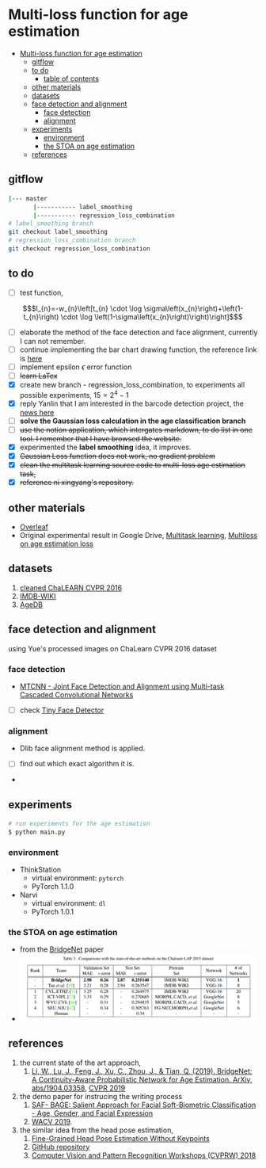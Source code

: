 # Multi-loss function for age estimation

<!-- TOC -->

- [Multi-loss function for age estimation](#multi-loss-function-for-age-estimation)
  - [gitflow](#gitflow)
  - [to do](#to-do)
      - [table of contents](#table-of-contents)
  - [other materials](#other-materials)
  - [datasets](#datasets)
  - [face detection and alignment](#face-detection-and-alignment)
    - [face detection](#face-detection)
    - [alignment](#alignment)
  - [experiments](#experiments)
    - [environment](#environment)
    - [the STOA on age estimation](#the-stoa-on-age-estimation)
  - [references](#references)

<!-- /TOC -->


## gitflow

```sh
|--- master
       |----------- label_smoothing
       |----------- regression_loss_combination 
# label_smoothing branch
git checkout label_smoothing
# regression_loss_combination branch
git checkout regression_loss_combination
```



## to do
- [ ] test function, 
```math
$l_{n}=-w_{n}\left[t_{n} \cdot \log \sigma\left(x_{n}\right)+\left(1-t_{n}\right) \cdot \log \left(1-\sigma\left(x_{n}\right)\right)\right]$
```
- [ ] elaborate the method of the face detection and face alignment, currently I can not remember.
- [ ] continue implementing the bar chart drawing function, the reference link is [here](https://pythonspot.com/matplotlib-bar-chart/)
- [ ] implement epsilon $\epsilon$ error function
- [ ] ~~learn LaTex~~
- [x] create new branch - regression_loss_combination, to experiments all possible experiments, $15 = 2^{4}-1$
- [x] reply Yanlin that I am interested in the barcode detection project, the [news here](https://businesstampere.com/scandit-opens-rd-office-in-tampere-to-strengthen-leadership-in-mobile-computer-vision-and-augmented-reality/)
- [ ] **solve the Gaussian loss calculation in the age classification branch**
- [ ] ~~use the notion application, which intergates markdown, to do list in one tool. I remember that I have browsed the website.~~
- [x] experimented the **label smoothing** idea, it improves.
- [x] ~~Gaussian Loss function does not work, no gradient problem~~
- [x] ~~clean the multitask learning source code to multi-loss age estimation task,~~  
- [x] ~~reference ni xingyang's repository.~~

<!-- 
#### table of contents
- [Multi-loss function for age estimation](#multi-loss-function-for-age-estimation)
  - [gitflow](#gitflow)
  - [to do](#to-do)
      - [table of contents](#table-of-contents)
  - [other materials](#other-materials)
  - [datasets](#datasets)
  - [face detection and alignment](#face-detection-and-alignment)
    - [face detection](#face-detection)
    - [alignment](#alignment)
  - [experiments](#experiments)
    - [environment](#environment)
    - [the STOA on age estimation](#the-stoa-on-age-estimation)
  - [references](#references)
****
 -->

## other materials

* [Overleaf](https://www.overleaf.com/project/5d2310338e2b2d7e89e37358)
* Original experimental result in Google Drive, [Multitask learning](https://drive.google.com/drive/folders/1JSRQxQfCnNyKONFnrRL7D_sDituPLR73?usp=sharing), [Multiloss on age estimation loss](https://drive.google.com/drive/folders/1BNY4DsRx3oGBibo3Xi8oLNVaaYFMRAjl?usp=sharing)


## datasets

1. [cleaned ChaLEARN CVPR 2016](http://chalearnlap.cvc.uab.es/dataset/19/description/) 
2. [IMDB-WIKI](https://data.vision.ee.ethz.ch/cvl/rrothe/imdb-wiki/)
3. [AgeDB](https://ibug.doc.ic.ac.uk/resources/agedb/)


## face detection and alignment

using Yue's processed images on ChaLearn CVPR 2016 dataset

### face detection
- [MTCNN - Joint Face Detection and Alignment using Multi-task Cascaded Convolutional Networks](https://github.com/TropComplique/mtcnn-pytorch)
- [ ] check [Tiny Face Detector](https://github.com/peiyunh/tiny)

### alignment
- Dlib face alignment method is applied.
- [ ] find out which exact algorithm it is.
- 

## experiments
 
```sh
# run experiments for the age estimation
$ python main.py  
```
### environment
- ThinkStation
  - virtual environment: `pytorch`
  - PyTorch 1.1.0
- Narvi
  - virtual environment: `dl`
  - PyTorch 1.0.1

### the STOA on age estimation

- from the [BridgeNet](https://arxiv.org/abs/1904.03358) paper
- ![Example](related_materials/state-of-the-art-result-age-estimation-on-chalearn-2016.png)

## references

1. the current state of the art approach, 
   1. [Li, W., Lu, J., Feng, J., Xu, C., Zhou, J., & Tian, Q. (2019). BridgeNet: A Continuity-Aware Probabilistic Network for Age Estimation. ArXiv, abs/1904.03358](https://arxiv.org/abs/1904.03358), [CVPR 2019](http://cvpr2019.thecvf.com/)
2. the demo paper for instrucing the writing process
   1. [SAF- BAGE: Salient Approach for Facial Soft-Biometric Classification - Age, Gender, and Facial Expression](https://arxiv.org/abs/1803.05719)
   2. [WACV 2019](https://wacv19.wacv.net).
3. the similar idea from the head pose estimation, 
   1. [Fine-Grained Head Pose Estimation Without Keypoints](https://arxiv.org/abs/1710.00925)
   2. [GitHub repository](https://github.com/natanielruiz/deep-head-pose)
   3. [Computer Vision and Pattern Recognition Workshops (CVPRW) 2018](http://cvpr2018.thecvf.com/program/workshops)

